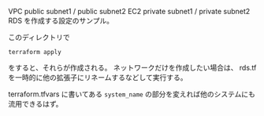 VPC
    public subnet1 / public subnet2
        EC2
    private subnet1 / private subnet2
        RDS
を作成する設定のサンプル。

このディレクトリで

```
terraform apply
```

をすると、それらが作成される。
ネットワークだけを作成したい場合は、 rds.tf を一時的に他の拡張子にリネームするなどして実行する。

terraform.tfvars に書いてある `system_name` の部分を変えれば他のシステムにも流用できるはず。

